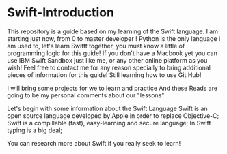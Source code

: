 # Swift-Introduction
This repository is a guide based on my learning of the Swift language. I am starting just now, from 0 to master developer !
Python is the only language i am used to, let's learn Switft together, you must know a little of programming logic for this guide!
If you don't have a Macbook yet you can use IBM Swift Sandbox just like me, or any other online platform as you wish!
Feel free to contact me for any reason specially to bring additional pieces of information for this guide! Still learning how to use Git Hub!

I will bring some projects for we to learn and practice 
And these Reads are going to be my personal comments about our "lessons"

Let's begin with some information about the Swift Language
Swift is an open source language developed by Apple in order to replace Objective-C;
Swift is a compillable (fast), easy-learning and secure language;
In Swift typing is a big deal;

You can research more about Swift if you really seek to learn!
